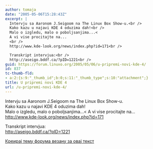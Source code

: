 ```yaml
---
author: tomaja
date: "2005-05-06T15:28:43Z"
excerpt: |
  Intervju sa Aaronom J.Seigoom na The Linux Box Show-u.<br />
  Kako kazu u najavi KDE 4 oduzima dah!<br />
  Malo o izgledu, malo o poboljsanjima...<
  A vi vise procitajte na...
  <br />
  http://www.kde-look.org/news/index.php?id=171<br />

  Transkript intervjua:<br />
  http://aseigo.bddf.ca/?pID=1221<br />
guid: https://forum.linuxo.org/2005/05/06/u-pripremi-novi-kde-4/
id: 837
tc-thumb-fld:
- a:2:{s:9:"_thumb_id";b:0;s:11:"_thumb_type";s:10:"attachment";}
title: U pripremi novi KDE 4
url: /u-pripremi-novi-kde-4/
---
```

Intervju sa Aaronom J.Seigoom na The Linux Box Show-u.  
Kako kazu u najavi KDE 4 oduzima dah!  
Malo o izgledu, malo o poboljsanjima&#8230;< A vi vise procitajte na...  
http://www.kde-look.org/news/index.php?id=171

Transkript intervjua:  
http://aseigo.bddf.ca/?pID=1221  
<!--break-->

[Креирај тему форума везану за овај текст](https://linuxo.org/nova-tema-na-forumu/?se_pid=837)
